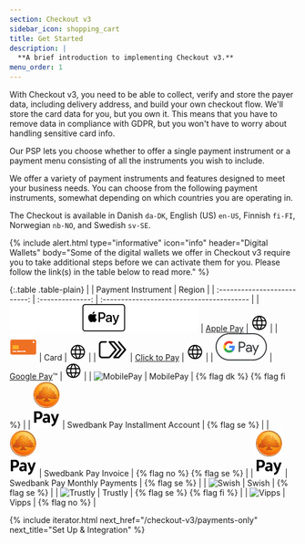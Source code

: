 ```yaml
---
section: Checkout v3
sidebar_icon: shopping_cart
title: Get Started
description: |
  **A brief introduction to implementing Checkout v3.**
menu_order: 1
---
```


With Checkout v3, you need to be able to collect, verify and store the payer
data, including delivery address, and build your own checkout flow. We'll store
the card data for you, but you own it. This means that you have to remove data
in compliance with GDPR, but you won't have to worry about handling sensitive
card info.

Our PSP lets you choose whether to offer a single payment instrument or a
payment menu consisting of all the instruments you wish to include.

We offer a variety of payment instruments and features designed to meet your
business needs. You can choose from the following payment instruments, somewhat
depending on which countries you are operating in.

The Checkout is available in Danish `da-DK`, English (US) `en-US`, Finnish
`fi-FI`, Norwegian `nb-NO`, and Swedish `sv-SE`.

{% include alert.html type="informative" icon="info" header="Digital Wallets"
body="Some of the digital wallets we offer in Checkout v3 require you to take
additional steps before we can activate them for you. Please follow the link(s)
in the table below to read more." %}

{:.table .table-plain}
|        | Payment Instrument | Region                                    |
| :--------------------------: | :--------------: | :---------------------------------------- |
|   ![Apple Pay][apple-pay-logo]   | [Apple Pay][apple-pay]          |  ![EarthIcon][earth-icon]             |
|    ![Card][card-icon]    | Card         | ![EarthIcon][earth-icon]                  |
|   ![Click to Pay][c2p-logo]   | [Click to Pay][click-to-pay]            |  ![EarthIcon][earth-icon]             |
|   ![Google Pay][google-pay-logo]   | [Google Pay][google-pay]&trade;          |  ![EarthIcon][earth-icon]             |
| ![MobilePay][mobilepay-logo] | MobilePay       | {% flag dk %} {% flag fi %}               |
| ![Swedbank Pay][swp-logo] | Swedbank Pay Installment Account | {% flag se %} |
| ![Swedbank Pay][swp-logo] | Swedbank Pay Invoice | {% flag no %} {% flag se %} |
| ![Swedbank Pay][swp-logo] | Swedbank Pay Monthly Payments | {% flag se %} |
| ![Swish][swish-logo]     | Swish                 | {% flag se %}                             |
|   ![Trustly][trustly-logo]   | Trustly            | {% flag se %} {% flag fi %}               |
| ![Vipps][vipps-logo]     | Vipps                | {% flag no %}                             |

{% include iterator.html next_href="/checkout-v3/payments-only"
                         next_title="Set Up & Integration" %}

[apple-pay]: /checkout-v3/payment-presentations#apple-pay
[apple-pay-logo]:/assets/img/applepay-logo.svg
[click-to-pay]: /checkout-v3/payment-presentations#click-to-pay
[c2p-logo]:/assets/img/clicktopay-logo.svg
[card-icon]: /assets/img/new-card-icon.svg
[earth-icon]: /assets/img/globe-icon.png
[google-pay]: /checkout-v3/payment-presentations#google-pay
[google-pay-logo]: /assets/img/googlepay-logo.svg
[mobilepay-logo]: /assets/img/icon-mobilepay-simple.svg
[vipps-logo]: /assets/img/icon-vipps-simple.svg
[swp-logo]: /assets/img/swedbank-pay-vertical-black.svg
[swish-logo]: /assets/img/icon-swish-simple.svg
[trustly-logo]: /assets/img/icon-trustly-simple.svg
